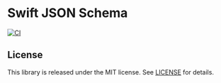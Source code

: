 # Swift JSON Schema

[![CI](https://github.com/ajevans99/swift-json-schema/actions/workflows/ci.yml/badge.svg)](https://github.com/ajevans99/swift-json-schema/actions/workflows/ci.yml)

## License

This library is released under the MIT license. See [LICENSE](LICENSE) for details.

